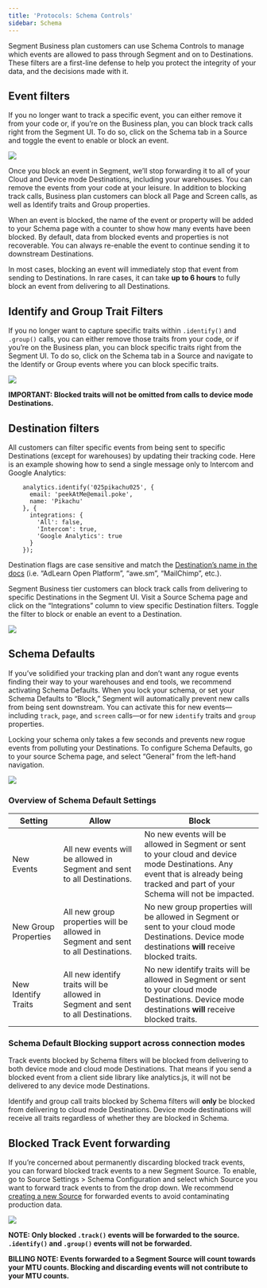 ```yaml
---
title: 'Protocols: Schema Controls'
sidebar: Schema
---
```


Segment Business plan customers can use Schema Controls to manage which events are allowed to pass through Segment and on to Destinations. These filters are a first-line defense to help you protect the integrity of your data, and the decisions made with it.

## Event filters

If you no longer want to track a specific event, you can either remove it from your code or, if you’re on the Business plan, you can block track calls right from the Segment UI. To do so, click on the Schema tab in a Source and toggle the event to enable or block an event.


![](../../images/asset_ZCRZqdO9.gif)


Once you block an event in Segment, we’ll stop forwarding it to all of your Cloud and Device mode Destinations, including your warehouses. You can remove the events from your code at your leisure. In addition to blocking track calls, Business plan customers can block all Page and Screen calls, as well as Identify traits and Group properties.

When an event is blocked, the name of the event or property will be added to your Schema page with a counter to show how many events have been blocked. By default, data from blocked events and properties is not recoverable. You can always re-enable the event to continue sending it to downstream Destinations.

In most cases, blocking an event will immediately stop that event from sending to Destinations. In rare cases, it can take **up to 6 hours** to fully block an event from delivering to all Destinations.


## Identify and Group Trait Filters

If you no longer want to capture specific traits within `.identify()` and `.group()` calls, you can either remove those traits from your code, or if you’re on the Business plan, you can block specific traits right from the Segment UI. To do so, click on the Schema tab in a Source and navigate to the Identify or Group events where you can block specific traits.


![](https://d2mxuefqeaa7sj.cloudfront.net/s_FA6EB207727C5CFB69E79F40240F32D015A49D53680882C1E7FD4D0BB999A0E7_1536610913565_disable+trait.gif)

**IMPORTANT: Blocked traits will not be omitted from calls to device mode Destinations.**

## Destination filters

All customers can filter specific events from being sent to specific Destinations (except for warehouses) by updating their tracking code. Here is an example showing how to send a single message only to Intercom and Google Analytics:

```
    analytics.identify('025pikachu025', {
      email: 'peekAtMe@email.poke',
      name: 'Pikachu'
    }, {
      integrations: {
        'All': false,
        'Intercom': true,
        'Google Analytics': true
      }
    });
```

Destination flags are case sensitive and match the [Destination’s name in the docs](https://segment.com/docs/destinations/) (i.e. “AdLearn Open Platform”, “awe.sm”, “MailChimp”, etc.).

Segment Business tier customers can block track calls from delivering to specific Destinations in the Segment UI. Visit a Source Schema page and click on the “Integrations” column to view specific Destination filters. Toggle the filter to block or enable an event to a Destination.


![](../../images/asset_d3SRmkWy.gif)

## Schema Defaults

If you’ve solidified your tracking plan and don’t want any rogue events finding their way to your warehouses and end tools, we recommend activating Schema Defaults. When you lock your schema, or set your Schema Defaults to “Block,” Segment will automatically prevent new calls from being sent downstream. You can activate this for new events—including `track`, `page`, and `screen` calls—or for new `identify` traits and `group` properties.

Locking your schema only takes a few seconds and prevents new rogue events from polluting your Destinations. To configure Schema Defaults, go to your source Schema page, and select “General” from the left-hand navigation.


![](../../images/asset_A8jUVuph.gif)


### Overview of Schema Default Settings

| Setting              | Allow                                                                | Block                             |
| -------------------- | -------------------------------------------------------------------- | --------------------------------- |
| New Events           | All new events will be allowed in Segment and sent to all Destinations.| No new events will be allowed in Segment or sent to your cloud and device mode Destinations. Any event that is already being tracked and part of your Schema will not be impacted. |
| New Group Properties | All new group properties will be allowed in Segment and sent to all Destinations. | No new group properties will be allowed in Segment or sent to your cloud mode Destinations. Device mode destinations **will** receive blocked traits. |
| New Identify Traits  | All new identify traits will be allowed in Segment and sent to all Destinations.  | No new identify traits will be allowed in Segment or sent to your cloud mode Destinations. Device mode destinations **will** receive blocked traits.|


### Schema Default Blocking support across connection modes

Track events blocked by Schema filters will be blocked from delivering to both device mode and cloud mode Destinations. That means if you send a blocked event from a client side library like analytics.js, it will not be delivered to any device mode Destinations.

Identify and group call traits blocked by Schema filters will **only** be blocked from delivering to cloud mode Destinations. Device mode destinations will receive all traits regardless of whether they are blocked in Schema.


## Blocked Track Event forwarding

If you’re concerned about permanently discarding blocked track events, you can forward blocked track events to a new Segment Source. To enable, go to Source Settings > Schema Configuration and select which Source you want to forward track events to from the drop down. We recommend [creating a new Source](https://segment.com/docs/guides/general/what-is-a-source/) for forwarded events to avoid contaminating production data.

![](https://d2mxuefqeaa7sj.cloudfront.net/s_FA6EB207727C5CFB69E79F40240F32D015A49D53680882C1E7FD4D0BB999A0E7_1536449582364_Screen+Shot+2018-09-08+at+4.32.41+PM.png)

**NOTE: Only blocked `.track()` events will be forwarded to the source. `.identify()` and `.group()` events will not be forwarded.**

**BILLING NOTE: Events forwarded to a Segment Source will count towards your MTU counts. Blocking and discarding events will not contribute to your MTU counts.**
